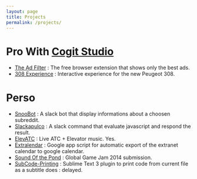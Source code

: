 ```yaml
---
layout: page
title: Projects
permalink: /projects/
---
```


# Pro With [Cogit Studio](http://www.cogitstudio.com/)
* [The Ad Filter](http://theadfilter.com) : The free browser extension that shows only the best ads.
* [308 Experience](http://308experience.com) : Interactive experience for the new Peugeot 308.

# Perso

* [SnooBot](https://github.com/nobe4/SnooBot) : A slack bot that display informations about a choosen subreddit.
* [Slackapulco](https://github.com/nobe4/slackapulco) : A slack command that evaluate javascript and respond the result.
* [ElevATC](https://github.com/nobe4/ElevATC) : Live ATC + Elevator music. Yes.
* [Extralendar](https://github.com/nobe4/extralendar) : Google app script for automatic export of the extranet calendar to google calendar.
* [Sound Of the Pond](https://github.com/Lord-Nazdar/Global-Game-Jam) : Global Game Jam 2014 submission.
* [SubCode-Printing](https://github.com/nobe4/SubCode-Printing) : Sublime Text 3 plugin to print code from current file as a subtitle does : delayed.

